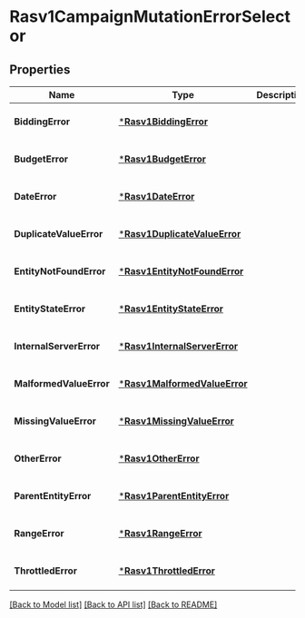 # Rasv1CampaignMutationErrorSelector

## Properties
Name | Type | Description | Notes
------------ | ------------- | ------------- | -------------
**BiddingError** | [***Rasv1BiddingError**](RASv1BiddingError.md) |  | [optional] [default to null]
**BudgetError** | [***Rasv1BudgetError**](RASv1BudgetError.md) |  | [optional] [default to null]
**DateError** | [***Rasv1DateError**](RASv1DateError.md) |  | [optional] [default to null]
**DuplicateValueError** | [***Rasv1DuplicateValueError**](RASv1DuplicateValueError.md) |  | [optional] [default to null]
**EntityNotFoundError** | [***Rasv1EntityNotFoundError**](RASv1EntityNotFoundError.md) |  | [optional] [default to null]
**EntityStateError** | [***Rasv1EntityStateError**](RASv1EntityStateError.md) |  | [optional] [default to null]
**InternalServerError** | [***Rasv1InternalServerError**](RASv1InternalServerError.md) |  | [optional] [default to null]
**MalformedValueError** | [***Rasv1MalformedValueError**](RASv1MalformedValueError.md) |  | [optional] [default to null]
**MissingValueError** | [***Rasv1MissingValueError**](RASv1MissingValueError.md) |  | [optional] [default to null]
**OtherError** | [***Rasv1OtherError**](RASv1OtherError.md) |  | [optional] [default to null]
**ParentEntityError** | [***Rasv1ParentEntityError**](RASv1ParentEntityError.md) |  | [optional] [default to null]
**RangeError** | [***Rasv1RangeError**](RASv1RangeError.md) |  | [optional] [default to null]
**ThrottledError** | [***Rasv1ThrottledError**](RASv1ThrottledError.md) |  | [optional] [default to null]

[[Back to Model list]](../README.md#documentation-for-models) [[Back to API list]](../README.md#documentation-for-api-endpoints) [[Back to README]](../README.md)

